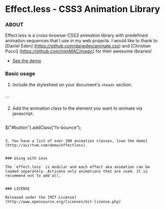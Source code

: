 # Effect.less - CSS3 Animation Library


### ABOUT

Effect.less is a cross-browser CSS3 animation library with predefined animation sequences that I use in my web projects. I would like to thank to [Daniel Eden] (https://github.com/daneden/animate.css) and [Christian Pucci] (https://github.com/miniMAC/magic) for their awesome libraries!

- [See the demo](http://avirtum.com/demo/effectless)


### Basic usage

1. Include the stylesheet on your document's `<head>` section.

	```html
<head>
	<link rel="stylesheet" href="effect.min.css">
</head>
```

2. Add the animation class to the element you want to animate via javascript.

	```javascript
$("#button").addClass("fx-bounce");
```

3. You have a list of over 100 animation classes, [see the demo](http://avirtum.com/demo/effectless).


### Using with Less

The `effect.less` is modular and each effect aka animation can be loaded separately. Activate only animations that are used. It is recommend not to add all.


### LICENSE

Released under the [MIT License](http://www.opensource.org/licenses/mit-license.php)